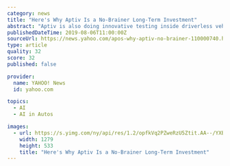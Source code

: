 ```yaml
---
category: news
title: "Here's Why Aptiv Is a No-Brainer Long-Term Investment"
abstract: "Aptiv is also doing innovative testing inside driverless vehicles. Earlier in 2019 Aptiv signed a partnership with Affectiva, a Boston-based MIT Media Lab spin-off that specializes in \"human perception\" artificial intelligence. Affectiva owns the first ..."
publishedDateTime: 2019-08-06T11:00:00Z
sourceUrl: https://news.yahoo.com/apos-why-aptiv-no-brainer-110000740.html
type: article
quality: 32
score: 32
published: false

provider:
  name: YAHOO! News
  id: yahoo.com

topics:
  - AI
  - AI in Autos

images:
  - url: https://s.yimg.com/ny/api/res/1.2/opfkVq2PZweRzU5Ztit.AA--/YXBwaWQ9aGlnaGxhbmRlcjt3PTEyODA7aD01MzMuMzMzMzMzMzMzMzMzNA--/https://s.yimg.com/uu/api/res/1.2/svYFeJSqMXPi2hTOj7t0jQ--~B/aD02MDA7dz0xNDQwO3NtPTE7YXBwaWQ9eXRhY2h5b24-/http://media.zenfs.com/en-US/homerun/motleyfool.com/257163d21855eb433cd904b6b9a5370b
    width: 1279
    height: 533
    title: "Here's Why Aptiv Is a No-Brainer Long-Term Investment"
---
```

